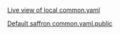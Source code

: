 [Live view of local common.yaml](common.yaml ':include :type=code')

[Default saffron common.yaml.public](common.yaml.public ':include :type=code')